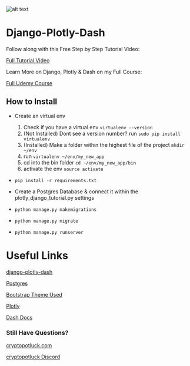 ![alt text](https://i.udemycdn.com/course/480x270/2597712_9552_2.jpg)

# Django-Plotly-Dash

Follow along with this Free Step by Step Tutorial Video:

[Full Tutorial Video]()

Learn More on Django, Plotly & Dash on my Full Course:

[Full Udemy Course](https://www.udemy.com/course/plotly-dash/?referralCode=16FC11D8981E0863E557)


## How to Install

- Create an virtual env 
    1. Check if you have a virtual env ``virtualenv --version``
    2. (Not Installed) Dont see a version number? run ``sudo pip install virtualenv``
    3. (Installed) Make a folder within the highest file of the project ``mkdir ~/env``
    4. run ``virtualenv ~/env/my_new_app``
    5. cd into the bin folder ``cd ~/env/my_new_app/bin``
    6. activate the env ``source activate``

- ``pip install -r requirements.txt``

- Create a Postgres Database & connect it within the plotly_django_tutorial.py settings

- ``python manage.py makemigrations``

- ``python manage.py migrate``

- ``python manage.py runserver``


# Useful Links

[django-plotly-dash](https://pypi.org/project/django-plotly-dash/)

[Postgres](https://www.postgresql.org/)

[Bootstrap Theme Used](https://startbootstrap.com/themes/sb-admin-2/)

[Plotly](https://plot.ly/python/)

[Dash Docs](https://dash.plot.ly/)

### Still Have Questions?
[cryptopotluck.com](https://www.cryptopotluck.com)

[cryptopotluck Discord](https://discord.gg/rNc6xtP)